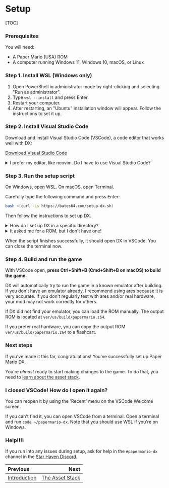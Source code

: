 # Setup

[TOC]

### Prerequisites

You will need:

- A Paper Mario (USA) ROM
- A computer running Windows 11, Windows 10, macOS, or Linux

### Step 1. Install WSL (Windows only)

1. Open PowerShell in administrator mode by right-clicking and selecting "Run as administrator".
2. Type `wsl --install` and press Enter.
3. Restart your computer.
4. After restarting, an "Ubuntu" installation window will appear. Follow the instructions to set it up.

### Step 2. Install Visual Studio Code

Download and install Visual Studio Code (VSCode), a code editor that works well with DX:

[Download Visual Studio Code](https://code.visualstudio.com/)

<details>
    <summary>I prefer my editor, like neovim. Do I have to use Visual Studio Code?</summary>
    <p>
        This manual assumes you are using Visual Studio Code, but it is possible to use another editor.
        However, you will need to adapt instructions to your editor and be confident using the command line.
    </p>
    <p>
        For Step 4, to run the game, use <code>nix develop --profile .nix-profile --command ./run</code>.
    </p>
</details>

### Step 3. Run the setup script

On Windows, open WSL. On macOS, open Terminal.

Carefully type the following command and press Enter:

```sh
bash <(curl -Ls https://bates64.com/setup-dx.sh)
```

Then follow the instructions to set up DX.

<details>
    <summary>How do I set up DX in a specific directory?</summary>
    <p>
        Type <code>DX_DIR=~/my-folder</code>, then run the setup script as above.
    </p>
</details>

<details>
    <summary>It asked me for a ROM, but I don't have one!</summary>
    <p>
        You must own a copy of Paper Mario (USA) to use DX. The European and Japanese versions of the game are not currently supported.
    </p>
    <p>
        There are a variety of tools you can use to dump a backup from your own cartridge or Virtual Console copy.
        If you do have a clean NTSC-U ROM, but it is in another format, <a href="https://hack64.net/tools/swapper.php">convert it to z64</a>.
    </p>
</details>

When the script finishes successfully, it should open DX in VSCode. You can close the terminal now.

### Step 4. Build and run the game

With VSCode open, **press Ctrl+Shift+B (Cmd+Shift+B on macOS) to build the game.**

DX will automatically try to run the game in a known emulator after building. If you don't have an emulator already, I recommend using [ares](https://ares-emu.net) because it is very accurate. If you don't regularly test with ares and/or real hardware, your mod may not work correctly for others.
<!-- TODO: guide to install ares and add it to PATH, or make it part of the flake (but what about Windows?) -->

If DX did not find your emulator, you can load the ROM manually. The output ROM is located at `ver/us/build/papermario.z64`.

If you prefer real hardware, you can copy the output ROM `ver/us/build/papermario.z64` to a flashcart.

### Next steps

If you've made it this far, congratulations! You've successfully set up Paper Mario DX.

You're _almost_ ready to start making changes to the game. To do that, you need to [learn about the asset stack](manual/assets.md).

### I closed VSCode! How do I open it again?

You can reopen it by using the 'Recent' menu on the VSCode Welcome screen.

If you can't find it, you can open VSCode from a terminal. Open a terminal and run `code ~/papermario-dx`. Note that you should use WSL if you're on Windows.

### Help!!!!

If you run into any issues during setup, ask for help in the `#papermario-dx` channel in the [Star Haven Discord](https://discord.gg/star-haven).

<div class="section_buttons">

| Previous | Next |
|:---------|-----:|
|[Introduction](manual/introduction.md)|[The Asset Stack](manual/assets.md)|

</div>
